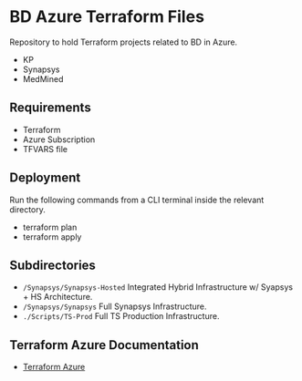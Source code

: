 # BD Azure Terraform Files

Repository to hold Terraform projects related to BD in Azure.

* KP
* Synapsys
* MedMined

## Requirements

* Terraform
* Azure Subscription
* TFVARS file

## Deployment

Run the following commands from a CLI terminal inside the relevant directory.

* terraform plan
* terraform apply

## Subdirectories

* `/Synapsys/Synapsys-Hosted` Integrated Hybrid Infrastructure w/ Syapsys + HS Architecture.
* `/Synapsys/Synapsys` Full Synapsys Infrastructure.
* `./Scripts/TS-Prod` Full TS Production Infrastructure.

## Terraform Azure Documentation

* [Terraform Azure](https://www.terraform.io/docs/providers/azurerm/index.html)